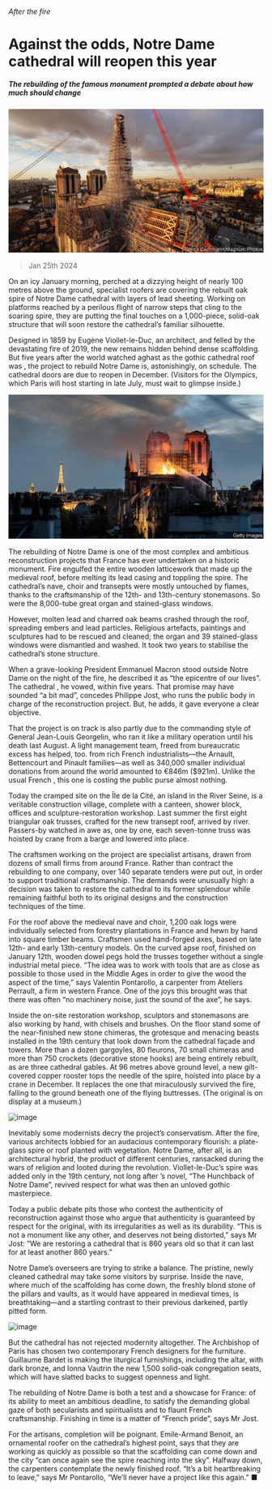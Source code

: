 ###### After the fire

# Against the odds, Notre Dame cathedral will reopen this year 

##### The rebuilding of the famous monument prompted a debate about how much should change 

![image](images/20240127_CUP002.jpg) 

> Jan 25th 2024 

On an icy January morning, perched at a dizzying height of nearly 100 metres above the ground, specialist roofers are covering the rebuilt oak spire of Notre Dame cathedral with layers of lead sheeting. Working on platforms reached by a perilous flight of narrow steps that cling to the soaring spire, they are putting the final touches on a 1,000-piece, solid-oak structure that will soon restore the cathedral’s familiar silhouette. 

Designed in 1859 by Eugène Viollet-le-Duc, an architect, and felled by the devastating fire of 2019, the new  remains hidden behind dense scaffolding. But five years after the world watched aghast as the gothic cathedral roof was , the project to rebuild Notre Dame is, astonishingly, on schedule. The cathedral doors are due to reopen in December. (Visitors for the Olympics, which Paris will host starting in late July, must wait to glimpse inside.) 

![image](images/20240127_CUP506.jpg) 


The rebuilding of Notre Dame is one of the most complex and ambitious reconstruction projects that France has ever undertaken on a historic monument. Fire engulfed the entire wooden latticework that made up the medieval roof, before melting its lead casing and toppling the spire. The cathedral’s nave, choir and transepts were mostly untouched by flames, thanks to the craftsmanship of the 12th- and 13th-century stonemasons. So were the 8,000-tube great organ and stained-glass windows. 

However, molten lead and charred oak beams crashed through the roof, spreading embers and lead particles. Religious artefacts, paintings and sculptures had to be rescued and cleaned; the organ and 39 stained-glass windows were dismantled and washed. It took two years to stabilise the cathedral’s stone structure.

When a grave-looking President Emmanuel Macron stood outside Notre Dame on the night of the fire, he described it as “the epicentre of our lives”. The cathedral , he vowed, within five years. That promise may have sounded “a bit mad”, concedes Philippe Jost, who runs the public body in charge of the reconstruction project. But, he adds, it gave everyone a clear objective. 

That the project is on track is also partly due to the commanding style of General Jean-Louis Georgelin, who ran it like a military operation until his death last August. A light management team, freed from bureaucratic excess has helped, too.  from rich French industrialists—the Arnault, Bettencourt and Pinault families—as well as 340,000 smaller individual donations from around the world amounted to €846m ($921m). Unlike the usual French , this one is costing the public purse almost nothing.


Today the cramped site on the Île de la Cité, an island in the River Seine, is a veritable construction village, complete with a canteen, shower block, offices and sculpture-restoration workshop. Last summer the first eight triangular oak trusses, crafted for the new transept roof, arrived by river. Passers-by watched in awe as, one by one, each seven-tonne truss was hoisted by crane from a barge and lowered into place.

The craftsmen working on the project are specialist artisans, drawn from dozens of small firms from around France. Rather than contract the rebuilding to one company, over 140 separate tenders were put out, in order to support traditional craftsmanship. The demands were unusually high: a decision was taken to restore the cathedral to its former splendour while remaining faithful both to its original designs and the construction techniques of the time. 

For the roof above the medieval nave and choir, 1,200 oak logs were individually selected from forestry plantations in France and hewn by hand into square timber beams. Craftsmen used hand-forged axes, based on late 12th- and early 13th-century models. On the curved apse roof, finished on January 12th, wooden dowel pegs hold the trusses together without a single industrial metal piece. “The idea was to work with tools that are as close as possible to those used in the Middle Ages in order to give the wood the aspect of the time,” says Valentin Pontarollo, a carpenter from Ateliers Perrault, a firm in western France. One of the joys this brought was that there was often “no machinery noise, just the sound of the axe”, he says.

Inside the on-site restoration workshop, sculptors and stonemasons are also working by hand, with chisels and brushes. On the floor stand some of the near-finished new stone chimeras, the grotesque and menacing beasts installed in the 19th century that look down from the cathedral façade and towers. More than a dozen gargoyles, 80 fleurons, 70 small chimeras and more than 750 crockets (decorative stone hooks) are being entirely rebuilt, as are three cathedral gables. At 96 metres above ground level, a new gilt-covered copper rooster tops the needle of the spire, hoisted into place by a crane in December. It replaces the one that miraculously survived the fire, falling to the ground beneath one of the flying buttresses. (The original is on display at a museum.) 

![image](images/20240127_CUP507.jpg) 


Inevitably some modernists decry the project’s conservatism. After the fire, various architects lobbied for an audacious contemporary flourish: a plate-glass spire or roof planted with vegetation. Notre Dame, after all, is an architectural hybrid, the product of different centuries, ransacked during the wars of religion and looted during the revolution. Viollet-le-Duc’s spire was added only in the 19th century, not long after ’s novel, “The Hunchback of Notre Dame”, revived respect for what was then an unloved gothic masterpiece. 

Today a public debate pits those who contest the authenticity of reconstruction against those who argue that authenticity is guaranteed by respect for the original, with its irregularities as well as its durability. “This is not a monument like any other, and deserves not being distorted,” says Mr Jost: “We are restoring a cathedral that is 860 years old so that it can last for at least another 860 years.”

Notre Dame’s overseers are trying to strike a balance. The pristine, newly cleaned cathedral may take some visitors by surprise. Inside the nave, where much of the scaffolding has come down, the freshly blond stone of the pillars and vaults, as it would have appeared in medieval times, is breathtaking—and a startling contrast to their previous darkened, partly pitted form. 

![image](images/20240127_CUP511.jpg) 


But the cathedral has not rejected modernity altogether. The Archbishop of Paris has chosen two contemporary French designers for the furniture. Guillaume Bardet is making the liturgical furnishings, including the altar, with dark bronze, and Ionna Vautrin the new 1,500 solid-oak congregation seats, which will have slatted backs to suggest openness and light.

The rebuilding of Notre Dame is both a test and a showcase for France: of its ability to meet an ambitious deadline, to satisfy the demanding global gaze of both secularists and spiritualists and to flaunt French craftsmanship. Finishing in time is a matter of “French pride”, says Mr Jost. 

For the artisans, completion will be poignant. Emile-Armand Benoit, an ornamental roofer on the cathedral’s highest point, says that they are working as quickly as possible so that the scaffolding can come down and the city “can once again see the spire reaching into the sky”. Halfway down, the carpenters contemplate the newly finished roof. “It’s a bit heartbreaking to leave,” says Mr Pontarollo, “We’ll never have a project like this again.” ■


